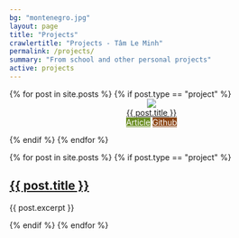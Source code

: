 ```yaml
---
bg: "montenegro.jpg"
layout: page
title: "Projects"
crawlertitle: "Projects - Tâm Le Minh"
permalink: /projects/
summary: "From school and other personal projects"
active: projects
---
```


<div>
{% for post in site.posts %}
  {% if post.type == "project" %}

<div style="text-align: center" class="inline-block">
  <a href="{{ post.url | relative_url }}">
    <img class="project-round" src="{{ site.images | relative_url }}/{{ post.bg }}" />
  </a>
  <div>
  <a href="{{ post.url | relative_url }}">{{ post.title }}</a>
  </div>
  <div>
  <a target="_blank" style="background-color: olivedrab; color: white" href="{{ post.url | relative_url }}" class="linkbutton">Article</a>
  <a target="_blank" style="background-color: saddlebrown; color: white" href="{{ post.github }}" class="linkbutton">Github</a>
  </div>
</div>

  {% endif %}
{% endfor %}
</div>

{% for post in site.posts %}
  {% if post.type == "project" %}

<article class="index-page">
  <h2><a href="{{ post.url | relative_url }}">{{ post.title }}</a></h2>
  {{ post.excerpt }}
</article>
	
  {% endif %}
{% endfor %}
